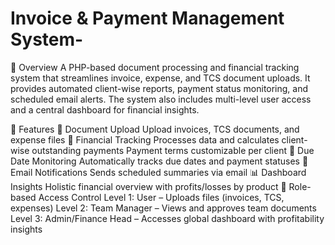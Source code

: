 # Invoice & Payment Management System-
📌 Overview
A PHP-based document processing and financial tracking system that streamlines invoice, expense, and TCS document uploads. It provides automated client-wise reports, payment status monitoring, and scheduled email alerts. The system also includes multi-level user access and a central dashboard for financial insights.

📁 Features
    📂 Document Upload
        Upload invoices, TCS documents, and expense files
    🧾 Financial Tracking
        Processes data and calculates client-wise outstanding payments
        Payment terms customizable per client
    📅 Due Date Monitoring
        Automatically tracks due dates and payment statuses
    📧 Email Notifications
        Sends scheduled summaries via email
    📊 Dashboard Insights
        Holistic financial overview with profits/losses by product
    🔐 Role-based Access Control
        Level 1: User – Uploads files (invoices, TCS, expenses)
        Level 2: Team Manager – Views and approves team documents
        Level 3: Admin/Finance Head – Accesses global dashboard with profitability insights
